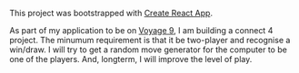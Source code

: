This project was bootstrapped with [Create React App](https://github.com/facebook/create-react-app).

As part of my application to be on [Voyage 9](https://chingu.gitbook.io/chingu-handbook-voyage-9/cohort-guide/pre-work), I am building a connect 4 project. The minumum requirement is that it be two-player and recognise a win/draw. I will try to get a random move generator for the computer to be one of the players. And, longterm, I will improve the level of play.
